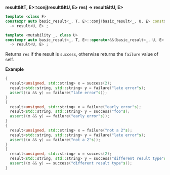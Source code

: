 **result&ltT, E&gt;::conj(result&ltU, E&gt; res) -> result&ltU, E&gt;**

```cpp
template <class F>
constexpr auto basic_result<_, T, E>::conj(basic_result<_, U, E> const& res) const &
  -> result<U, E> ;

template <mutability _, class U>
constexpr auto basic_result<_, T, E>::operator&&(basic_result<_, U, E> const & res) const &
  -> result<U, E> ;
```

Returns `res` if the result is `success`, otherwise returns the `failure` value of self.

**Example**

```cpp
{
  result<unsigned, std::string> x = success(2);
  result<std::string, std::string> y = failure("late error"s);
  assert((x && y) == failure("late error"s));
}
{
  result<unsigned, std::string> x = failure("early error"s);
  result<std::string, std::string> y = success("foo"s);
  assert((x && y) == failure("early error"s));
}
{
  result<unsigned, std::string> x = failure("not a 2"s);
  result<std::string, std::string> y = failure("late error"s);
  assert((x && y) == failure("not a 2"s));
}
{
  result<unsigned, std::string> x = success(2);
  result<std::string, std::string> y = success("different result type"s);
  assert((x && y) == success("different result type"s));
}
```
